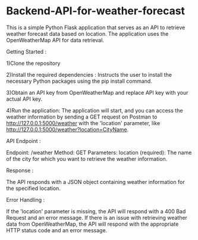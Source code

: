 # Backend-API-for-weather-forecast
This is a simple Python Flask application that serves as an API to retrieve weather forecast data based on location. The application uses the OpenWeatherMap API for data retrieval.

Getting Started :

1)Clone the repository

2)Install the required dependencies :
Instructs the user to install the necessary Python packages using the pip install command.

3)Obtain an API key from OpenWeatherMap and replace API key with your actual API key.

4)Run the application:
The application will start, and you can access the weather information by sending a GET request on Postman to http://127.0.0.1:5000/weather with the 'location' parameter, like http://127.0.0.1:5000/weather?location=CityName.

API Endpoint :

Endpoint: /weather
Method: GET
Parameters:
location (required): The name of the city for which you want to retrieve the weather information.

Response :

The API responds with a JSON object containing weather information for the specified location. 

Error Handling :

If the 'location' parameter is missing, the API will respond with a 400 Bad Request and an error message.
If there is an issue with retrieving weather data from OpenWeatherMap, the API will respond with the appropriate HTTP status code and an error message.
